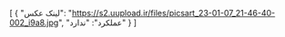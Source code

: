 [
  {
    "لینک عکس": "https://s2.uupload.ir/files/picsart_23-01-07_21-46-40-002_i9a8.jpg",
    "عملکرد": "ندارد"
  }
]